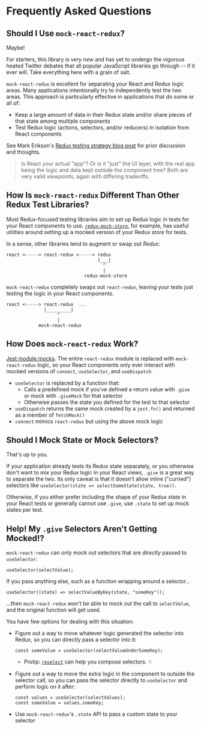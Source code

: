# Frequently Asked Questions

## Should I Use `mock-react-redux`?

Maybe!

For starters, this library is _very new_ and has yet to undergo the vigorous heated Twitter debates that all popular JavaScript libraries go through -- if it ever will.
Take everything here with a grain of salt.

`mock-react-redux` is excellent for separating your React and Redux logic areas.
Many applications intentionally try to independently test the two areas.
This approach is particularly effective in applications that do some or all of:

- Keep a large amount of data in their Redux state and/or share pieces of that state among multiple components
- Test Redux logic (actions, selectors, and/or reducers) in isolation from React components

See Mark Erikson's [Redux testing strategy blog post](https://blog.isquaredsoftware.com/2019/07/blogged-answers-thoughts-on-hooks/) for prior discussion and thoughts.

> Is React your actual "app"?
> Or is it "just" the UI layer, with the real app being the logic and data kept outside the component tree?
> Both are very valid viewpoints, again with differing tradeoffs.

## How Is `mock-react-redux` Different Than Other Redux Test Libraries?

Most Redux-focused testing libraries aim to set up Redux logic in tests for your React components to use.
[`redux-mock-store`](https://github.com/reduxjs/redux-mock-store), for example, has useful utilities around setting up a mocked version of your Redux store for tests.

In a sense, other libraries tend to augment or swap out _Redux_:

```plaintext
react <-----> react-redux <-----> redux
                                  |___|
                                    ^
                                    |
                             redux-mock-store
```

`mock-react-redux` completely swaps out _`react-redux`_, leaving your tests just testing the logic in your React components.

```plaintext
react <-----> react-redux  ...
              |_________|
                   ^
                   |
            mock-react-redux
```

## How Does `mock-react-redux` Work?

[Jest module mocks](https://jestjs.io/docs/en/mock-functions#mocking-modules).
The entire `react-redux` module is replaced with `mock-react-redux` logic, so your React components only ever interact with mocked versions of `connect`, `useSelector`, and `useDispatch`.

- `useSelector` is replaced by a function that:
  - Calls a predefined mock if you've defined a return value with `.give` or mock with `.giveMock` for that selector
  - Otherwise passes the state you defined for the test to that selector
- `useDispatch` returns the same mock created by a `jest.fn()` and returned as a member of `fetchMock()`
- `connect` mimics `react-redux` but using the above mock logic

## Should I Mock State or Mock Selectors?

That's up to you.

If your application already tests its Redux state separately, or you otherwise don't want to mix your Redux logic in your React views, `.give` is a great way to separate the two.
Its only caveat is that it doesn't allow inline ("curried") selectors like `useSelector(state => selectSomeState(state, true))`.

Otherwise, if you either prefer including the shape of your Redux state in your React tests or generally cannot use `.give`, use `.state` to set up mock states per test.

## Help! My `.give` Selectors Aren't Getting Mocked!?

`mock-react-redux` can only mock out selectors that are _directly_ passed to `useSelector`:

```tsx
useSelector(selectValue);
```

If you pass anything else, such as a function wrapping around a selector...

```tsx
useSelector((state) => selectValueByKey(state, "someKey"));
```

...then `mock-react-redux` won't be able to mock out the call to `selectValue`, and the original function will get used.

You have few options for dealing with this situation:

- Figure out a way to move whatever logic generated the selector into Redux, so you can directly pass a selector into it:

  ```tsx
  const someValue = useSelector(selectValueUnderSomeKey);
  ```

  - Protip: [`reselect`](https://github.com/reduxjs/reselect) can help you compose selectors. ✨

- Figure out a way to move the extra logic in the component to outside the selector call, so you can pass the selector directly to `useSelector` and perform logic on it after:

  ```tsx
  const values = useSelector(selectValues);
  const someValue = values.someKey;
  ```

- Use `mock-react-redux`'s `.state` API to pass a custom state to your selector
